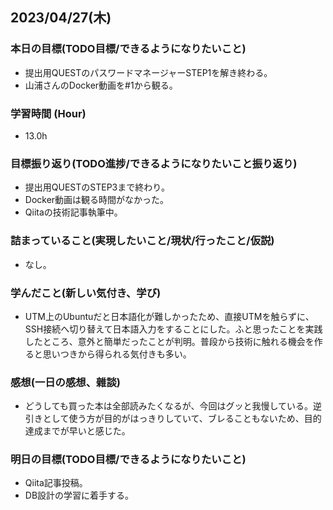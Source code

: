 ## 2023/04/27(木)

### 本日の目標(TODO目標/できるようになりたいこと)

- 提出用QUESTのパスワードマネージャーSTEP1を解き終わる。
- 山浦さんのDocker動画を#1から観る。

### 学習時間 (Hour)

- 13.0h

### 目標振り返り(TODO進捗/できるようになりたいこと振り返り)

- 提出用QUESTのSTEP3まで終わり。
- Docker動画は観る時間がなかった。
- Qiitaの技術記事執筆中。

### 詰まっていること(実現したいこと/現状/行ったこと/仮説)

- なし。

### 学んだこと(新しい気付き、学び)

- UTM上のUbuntuだと日本語化が難しかったため、直接UTMを触らずに、SSH接続へ切り替えて日本語入力をすることにした。ふと思ったことを実践したところ、意外と簡単だったことが判明。普段から技術に触れる機会を作ると思いつきから得られる気付きも多い。

### 感想(一日の感想、雜談)

- どうしても買った本は全部読みたくなるが、今回はグッと我慢している。逆引きとして使う方が目的がはっきりしていて、ブレることもないため、目的達成までが早いと感じた。

### 明日の目標(TODO目標/できるようになりたいこと)

- Qiita記事投稿。
- DB設計の学習に着手する。
